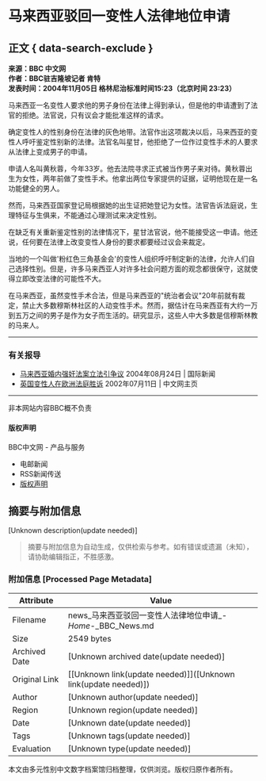 # 马来西亚驳回一变性人法律地位申请

## 正文 { data-search-exclude }


**来源：BBC 中文网**  
**作者：BBC驻吉隆坡记者 肯特**  
**发表时间：2004年11月05日 格林尼治标准时间15:23（北京时间 23:23）**

马来西亚一名变性人要求他的男子身份在法律上得到承认，但是他的申请遭到了法官的拒绝。法官说，只有议会才能批准这样的请求。

确定变性人的性别身份在法律的灰色地带。法官作出这项裁决以后，马来西亚的变性人呼吁鉴定性别新的法律。法官名叫星甘，他拒绝了一位作过变性手术的人要求从法律上变成男子的申请。

申请人名叫黄秋蓉，今年33岁。他去法院寻求正式被当作男子来对待。黄秋蓉出生为女性，两年前做了变性手术。他拿出两位专家提供的证据，证明他现在是一名功能健全的男人。

然而，马来西亚国家登记局根据她的出生证把她登记为女性。法官告诉法庭说，生理特征与生俱来，不能通过心理测试来决定性别。

在缺乏有关重新鉴定性别的法律情况下，星甘法官说，他不能接受这一申请。他还说，任何要在法律上改变变性人身份的要求都要经过议会来裁定。

当地的一个叫做'粉红色三角基金会'的变性人组织呼吁制定新的法律，允许人们自己选择性别。但是，许多马来西亚人对许多社会问题方面的观念都很保守，这就使得立即改变法律的可能性不大。

在马来西亚，虽然变性手术合法，但是马来西亚的"统治者会议"20年前就有裁定，禁止大多数穆斯林社区的人动变性手术。然而，据估计在马来西亚有大约一万到五万之间的男子是作为女子而生活的。研究显示，这些人中大多数是信穆斯林教的马来人。

---

### 有关报导

- [马来西亚婚内强奸法案立法引争议](http://www.bbc.co.uk/chinese/simp/hi/newsid_3590000/newsid_3593000/3593004.stm)  2004年08月24日  |  国际新闻
- [英国变性人在欧洲法庭胜诉](http://www.bbc.co.uk/chinese/simp/hi/newsid_2120000/newsid_2123400/2123420.stm)  2002年07月11日  |  中文网主页

---

非本网站内容BBC概不负责

#### 版权声明  
BBC中文网 - 产品与服务  
- 电邮新闻  
- RSS新闻传送  
- [版权声明](http://news.bbc.co.uk/chinese/simp/hi/institutional/copyright/default.stm "版权声明")  
<!-- tcd_original_link http://news.bbc.co.uk/chinese/simp/hi/newsid_3980000/newsid_3986200/3986249.stm -->


## 摘要与附加信息

<!-- tcd_abstract -->
[Unknown description(update needed)]
<!-- tcd_abstract_end -->

> 摘要与附加信息为自动生成，仅供检索与参考。如有错误或遗漏（未知），请协助编辑指正，不胜感激。

### 附加信息 [Processed Page Metadata]

| Attribute       | Value                                  |
|-----------------|----------------------------------------|
| Filename        | news_马来西亚驳回一变性人法律地位申请_-_Home_-_BBC_News.md                             |
| Size            | 2549 bytes                           |
| Archived Date   | [Unknown archived date(update needed)]                             |
| Original Link   | [[Unknown link(update needed)]]([Unknown link(update needed)])                       |
| Author          | [Unknown author(update needed)]                               |
| Region          | [Unknown region(update needed)]                               |
| Date            | [Unknown date(update needed)]                                 |
| Tags            | [Unknown tags(update needed)]                                 |
| Evaluation            | [Unknown type(update needed)]                                 |
<!-- tcd_table_end -->

本文由多元性别中文数字档案馆归档整理，仅供浏览。版权归原作者所有。
